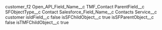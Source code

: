 <?xml version="1.0" encoding="UTF-8"?>
<CustomMetadata xmlns="http://soap.sforce.com/2006/04/metadata" xmlns:xsi="http://www.w3.org/2001/XMLSchema-instance" xmlns:xsd="http://www.w3.org/2001/XMLSchema">
    <label>customer_f2</label>
    <values>
        <field>Open_API_Field_Name__c</field>
        <value xsi:type="xsd:string">TMF_Contact</value>
    </values>
    <values>
        <field>ParentField__c</field>
        <value xsi:nil="true"/>
    </values>
    <values>
        <field>SFObjectType__c</field>
        <value xsi:type="xsd:string">Contact</value>
    </values>
    <values>
        <field>Salesforce_Field_Name__c</field>
        <value xsi:type="xsd:string">Contacts</value>
    </values>
    <values>
        <field>Service__c</field>
        <value xsi:type="xsd:string">customer</value>
    </values>
    <values>
        <field>isIdField__c</field>
        <value xsi:type="xsd:boolean">false</value>
    </values>
    <values>
        <field>isSFChildObject__c</field>
        <value xsi:type="xsd:boolean">true</value>
    </values>
    <values>
        <field>isSFParentObject__c</field>
        <value xsi:type="xsd:boolean">false</value>
    </values>
    <values>
        <field>isTMFChildObject__c</field>
        <value xsi:type="xsd:boolean">true</value>
    </values>
</CustomMetadata>
